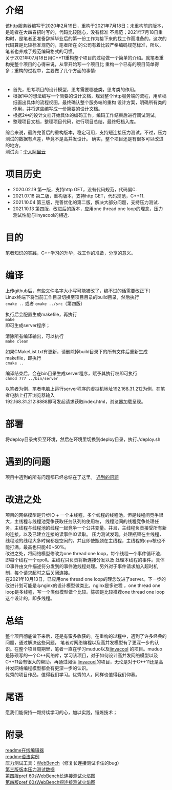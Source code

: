 

# 介绍
该http服务器编写于2020年2月19日，重构于2021年7月18日；未重构前的版本，是笔者在大四春招时写的，代码比较随心，没有标准
不规范；2021年7月18日重构时，是笔者正准备辞掉毕业后的第一份工作为接下来的找工作而准备的，这次的代码算是比较标准规范的，笔者所在
的公司有着比较严格编码规范标准，所以，笔者也养成了规范编码格式的习惯。  
关于2021年07月18日用C++11重构整个项目的过程做一个简单的介绍。就笔者重构完整个项目的心得来说，从零开始写一个项目比
重构一个已有的项目简单得多；重构的过程中，主要做了几个方面的事情:  
# 
* 首先，思考项目的设计模型，思考需要哪些类，思考类的作用。  
* 根据1中的想法编写一个简要的设计文档，规划整个http服务端的流程，用草稿纸画出具体的流程视图，最终确认整个服务端的重构
设计方案，明确所有类的作用，并将这些编写成一份简要的设计文档。  
* 根据2中的设计文档开始具体的编码工作，编码工作结束后进行调试测试。  
* 整理项目文档，整理项目代码，进行项目总结，最终归档入库。  

综合来说，最终完善后的重构版本，稳定可用，支持短连接压力测试。不过，压力测试的数据有点差，毕竟不是高并发设计。
确实，整个项目还是有很多可以改进的地方。  
测试页：[个人阿里云](http://120.25.222.148/)  

# 项目历史
* 2020.02.19 第一版，支持http GET，没有代码规范，代码偏C.
* 2021.07.18 第二版，重构版本，支持http GET，代码规范，C++11.
* 2021.10.04 第三版，完善优化的第二版，解决大部分问题，支持压力测试.
* 2021.10.13 第四版，改进后的版本，应用one thread one loop的理念，压力测试性能与linyacool的相近.

# 目的
笔者知识的实践，C++学习的升华，找工作的准备，分享的意义。  

# 编译
上传github后，有些文件名字大小写可能被改了，编不过的话需要改正下）  
Linux终端下将当前工作目录切换至项目目录的build目录，然后执行  
`cmake ..` 或者 `cmake ../src`（第四版）  

执行后会配置生成makefile，再执行  
`make`  
即可生成server程序；  

清除所有编译输出，可以执行  
`make clean`  
  
如果CMakeList.txt有更新，请删除掉build目录下的所有文件后重新生成makefile，即执行  
`cmake ..`  
  
编译结束后，会在bin目录生成server程序，赋予其执行权即可执行  
`chmod 777 ../bin/server`  
  
以笔者为例，笔者电脑上运行server程序的虚拟机地址192.168.31.212为例，在笔者电脑上打开浏览器输入  
192.168.31.212:8888即可发起请求获取index.html，浏览器加载呈现。  

# 部署
将deploy目录拷贝至环境，然后在环境里切换到deploy目录，执行./deploy.sh  

# 遇到的问题
项目中遇到的所有问题都已经总结在了这里。
[遇到的问题](https://github.com/xyq-c-cpp/study/tree/master/WebServer/old%20version/0.3/Resource/problems.txt)

# 改进之处
项目的网络模型是异步IO + 一个主线程，多个线程的线程池。但是线程间竞争很大，主线程与线程池竞争获取任务队列的使用权，
线程池间的线程竞争处理任务，主线程与线程池的线程一起竞争一个公共变量。并且，主线程负责接受所有新的连接，以及已建立连接的读事件IO读取。
压力测试发现，处理瓶颈在主线程，线程池的线程大多时候都是空闲的。并且即使瓶颈在主线程，主线程的cpu核也不能打满，最高也只能40~50%。  
改进之处，将网络模型修改为one thread one loop，每个线程一个事件循环池，即每个线程一个epoll。主线程只负责将新连接分发以及
处理本线程的事件。具体IO事件由文件描述符分发到的事件池线程处理。另外对于事件请求加入超时机制，每个请求超时之后关闭连接。  
在2021年10月13日，已应用one thread one loop的理念改进了server。下一步的改进计划可能是与nginx的设计模型做类比，nginx是多进程
，one thread one loop是多线程，写一个类似模型做个比较。陈硕是比较推荐one thread one loop这个设计的，即多线程。  


# 总结
整个项目彻底做下来后，还是有蛮多收获的。在重构的过程中，遇到了许多经典的问题，通过解决这些问题，
笔者对网络编程以及高并发模型有了更深一步的认识。在整个项目周期里，笔者一直在学习muduo以及[linyacool](https://github.com/linyacool/WebServer)
的项目。muduo是陈硕写的一个C++网络库，学习该项目，对于如何设计高并发网络模型以及C++11会有很大的帮助。再通过阅读
[linyacool](https://github.com/linyacool/WebServer)的项目，无论是对于C++11还是高并发网络编程模型都会有更深一步的认识。  
优秀的项目作品，值得我们学习。优秀的人，同样也值得我们仰慕。
  
# 尾语
愿我们能保持一颗持续学习的心，加以实践，锤炼技术；

# 附录
[readme在线编辑器](http://mahua.jser.me/)  
[readme语法实例](https://www.cnblogs.com/S-volcano/p/9454194.html#:~:text=readme%20%E8%AF%AD%E6%B3%95.%20README.%20%E8%AF%A5%E6%96%87%E4%BB%B6%E7%94%A8%E6%9D%A5%E6%B5%8B%E8%AF%95%E5%92%8C%E5%B1%95%E7%A4%BA%E4%B9%A6%E5%86%99README%E7%9A%84%E5%90%84%E7%A7%8Dmarkdown%E8%AF%AD%E6%B3%95%E3%80%82.,GitHub%E7%9A%84markdown%E8%AF%AD%E6%B3%95%E5%9C%A8%E6%A0%87%E5%87%86%E7%9A%84markdown%E8%AF%AD%E6%B3%95%E5%9F%BA%E7%A1%80%E4%B8%8A%E5%81%9A%E4%BA%86%E6%89%A9%E5%85%85%EF%BC%8C%E7%A7%B0%E4%B9%8B%E4%B8%BA%60GitHub%20Flavored%20Markdown%60%E3%80%82.%20%E7%AE%80%E7%A7%B0%60GFM%60%EF%BC%8CGFM%E5%9C%A8GitHub%E4%B8%8A%E6%9C%89%E5%B9%BF%E6%B3%9B%E5%BA%94%E7%94%A8%EF%BC%8C%E9%99%A4%E4%BA%86README%E6%96%87%E4%BB%B6%E5%A4%96%EF%BC%8Cissues%E5%92%8Cwiki%E5%9D%87%E6%94%AF%E6%8C%81markdown%E8%AF%AD%E6%B3%95%E3%80%82.)  
压力测试工具：[WebBench](https://github.com/xyq-c-cpp/study/tree/master/WebServer/WebBench)（修复长连接测试卡住的bug）  
[第三版版本压力测试数据](https://github.com/xyq-c-cpp/study/tree/master/WebServer/old%20version/0.3/Resource/Pressure%20measurement%20data.txt)  
[第四版pref 60sWebBench长连接测试火焰图](https://github.com/xyq-c-cpp/study/tree/master/WebServer/svg/perf_long_connection.svg)  
[第四版pref 60sWebBench短连接测试火焰图](https://github.com/xyq-c-cpp/study/tree/master/WebServer/svg/perf_short_connection.svg)  
